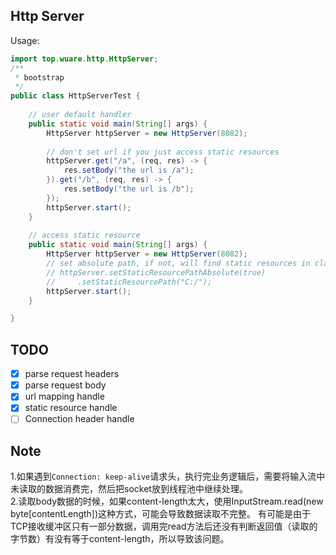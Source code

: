 ## Http Server
Usage: 
```java
import top.wuare.http.HttpServer;
/**
 * bootstrap
 */
public class HttpServerTest {
    
    // user default handler
    public static void main(String[] args) {
        HttpServer httpServer = new HttpServer(8082);
        
        // don't set url if you just access static resources
        httpServer.get("/a", (req, res) -> {
            res.setBody("the url is /a");
        }).get("/b", (req, res) -> {
            res.setBody("the url is /b");
        });
        httpServer.start();
    }
    
    // access static resource
    public static void main(String[] args) {
        HttpServer httpServer = new HttpServer(8082);
        // set absolute path, if not, will find static resources in classpath
        // httpServer.setStaticResourcePathAbsolute(true)
        //     .setStaticResourcePath("C:/");
        httpServer.start();
    }

}
```

## TODO
- [x] parse request headers
- [x] parse request body
- [x] url mapping handle
- [x] static resource handle
- [ ] Connection header handle

## Note
1.如果遇到`Connection: keep-alive`请求头，执行完业务逻辑后，需要将输入流中未读取的数据消费完，然后把socket放到线程池中继续处理。  
2.读取body数据的时候，如果content-length太大，使用InputStream.read(new byte[contentLength])这种方式，可能会导致数据读取不完整。
有可能是由于TCP接收缓冲区只有一部分数据，调用完read方法后还没有判断返回值（读取的字节数）有没有等于content-length，所以导致该问题。

